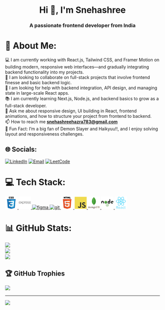 <h1 align="center">Hi 👋, I'm Snehashree</h1>
<h3 align="center">A passionate frontend developer from India</h3>


# 💫 About Me:
💻 I am currently working with React.js, Tailwind CSS, and Framer Motion on building modern, responsive web interfaces—and gradually integrating backend functionality into my projects.<br>🤝 I am looking to collaborate on full-stack projects that involve frontend finesse and basic backend logic.<br>🧠 I am looking for help with backend integration, API design, and managing state in large-scale React apps.<br>📚 I am currently learning Next.js, Node.js, and backend basics to grow as a full-stack developer.<br>💬 Ask me about responsive design, UI building in React, frontend animations, and how to structure your project from frontend to backend.<br>📫 How to reach me **snehashreehazra783@gmail.com**<br>🎨 Fun Fact: I’m a big fan of Demon Slayer and Haikyuu!!, and I enjoy solving layout and responsiveness challenges.


## 🌐 Socials:
[![LinkedIn](https://img.shields.io/badge/LinkedIn-%230077B5.svg?logo=linkedin&logoColor=white)](https://www.linkedin.com/in/snehashree-hazra-51ba64225/)
[![Email](https://img.shields.io/badge/Email-D14836?logo=gmail&logoColor=white)](mailto:snehashreehazra783@gmail.com)
[![LeetCode](https://img.shields.io/badge/LeetCode-FFA116?style=for-the-badge&logo=leetcode&logoColor=black)](https://leetcode.com/u/snehashree90/)


# 💻 Tech Stack:
<p align="left"> <a href="https://www.w3schools.com/css/" target="_blank" rel="noreferrer"> <img src="https://raw.githubusercontent.com/devicons/devicon/master/icons/css3/css3-original-wordmark.svg" alt="css3" width="40" height="40"/> </a>  <a href="https://expressjs.com" target="_blank" rel="noreferrer"> <img src="https://raw.githubusercontent.com/devicons/devicon/master/icons/express/express-original-wordmark.svg" alt="express" width="40" height="40"/> </a> <a href="https://www.figma.com/" target="_blank" rel="noreferrer"> <img src="https://www.vectorlogo.zone/logos/figma/figma-icon.svg" alt="figma" width="40" height="40"/> </a> <a href="https://git-scm.com/" target="_blank" rel="noreferrer"> <img src="https://www.vectorlogo.zone/logos/git-scm/git-scm-icon.svg" alt="git" width="40" height="40"/> </a> <a href="https://www.w3.org/html/" target="_blank" rel="noreferrer"> <img src="https://raw.githubusercontent.com/devicons/devicon/master/icons/html5/html5-original-wordmark.svg" alt="html5" width="40" height="40"/> </a> <a href="https://developer.mozilla.org/en-US/docs/Web/JavaScript" target="_blank" rel="noreferrer"> <img src="https://raw.githubusercontent.com/devicons/devicon/master/icons/javascript/javascript-original.svg" alt="javascript" width="40" height="40"/> </a> <a href="https://www.mongodb.com/" target="_blank" rel="noreferrer"> <img src="https://raw.githubusercontent.com/devicons/devicon/master/icons/mongodb/mongodb-original-wordmark.svg" alt="mongodb" width="40" height="40"/> </a> <a href="https://nodejs.org" target="_blank" rel="noreferrer"> <img src="https://raw.githubusercontent.com/devicons/devicon/master/icons/nodejs/nodejs-original-wordmark.svg" alt="nodejs" width="40" height="40"/> </a> <a href="https://reactjs.org/" target="_blank" rel="noreferrer"> <img src="https://raw.githubusercontent.com/devicons/devicon/master/icons/react/react-original-wordmark.svg" alt="react" width="40" height="40"/> </a> </p>

# 📊 GitHub Stats:
![](https://github-readme-stats.vercel.app/api?username=SnehashreeHazra&theme=transparent&hide_border=true&include_all_commits=true&count_private=false)<br/>
![](https://nirzak-streak-stats.vercel.app/?user=SnehashreeHazra&theme=transparent&hide_border=true)<br/>
![](https://github-readme-stats.vercel.app/api/top-langs/?username=SnehashreeHazra&theme=transparent&hide_border=true&include_all_commits=true&count_private=false&layout=compact)

## 🏆 GitHub Trophies
![](https://github-profile-trophy.vercel.app/?username=SnehashreeHazra&theme=nord&no-frame=true&no-bg=true&margin-w=4)

---
[![](https://visitcount.itsvg.in/api?id=SnehashreeHazra&icon=0&color=0)](https://visitcount.itsvg.in)

<!-- Proudly created with GPRM ( https://gprm.itsvg.in ) -->
